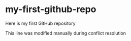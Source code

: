 # my-first-github-repo
Here is my first GitHub repository

This line was modified manually during conflict resolution

